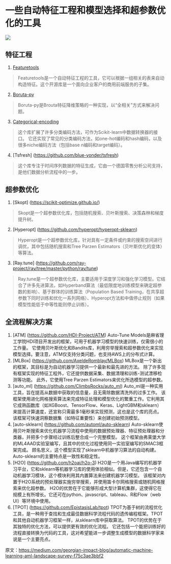 # 一些自动特征工程和模型选择和超参数优化的工具

![](http://inews.gtimg.com/newsapp_bt/0/4935913359/641)

## 特征工程
1. [Featuretools](https://github.com/Featuretools/featuretools)
> Featuretools是一个自动特征工程的工具，它可以根据一组相关的表来自动构造特征。这个开源库是一个面向企业客户的商用前端服务的子集。
2. [Boruta-py](https://github.com/scikit-learn-contrib/boruta_py)
> Boruta-py是Brouta特征降维策略的一种实现，以“全相关”方式来解决问题。
3. [Categorical-encoding](https://github.com/scikit-learn-contrib/categorical-encoding)
> 这个库扩展了许多分类编码方法，可作为Scikit-learn中数据转换器的接口。
它还实现了常见的分类编码方法，如one-hot编码和hash编码，以及很多niche编码方法（包括base n编码和target编码）。
4. [Tsfresh]
(https://github.com/blue-yonder/tsfresh)
> 这个库专注于时间序列数据的特征生成，它由一个德国零售分析公司支持，是他们数据分析流程中的一步。

## 超参数优化
1. [Skopt]
(https://scikit-optimize.github.io/)
> Skopt是一个超参数优化库，包括随机搜索、贝叶斯搜索、决策森林和梯度提升树。
2. [Hyperopt]
(https://github.com/hyperopt/hyperopt-sklearn)
> Hyperopt是一个超参数优化库，针对具有一定条件或约束的搜索空间进行调优，其中包括随机搜索和Tree Parzen Estimators（贝叶斯优化的变体）等算法。

3. [Ray.tune]
(https://github.com/ray-project/ray/tree/master/python/ray/tune)
> Ray.tune是一个超参数优化库，主要适用于深度学习和强化学习模型。它结合了许多先进算法，如Hyperband算法（最低限度地训练模型来确定超参数的影响）、基于群体的训练算法（Population Based Training，在共享超参数下同时训练和优化一系列网络）、Hyperopt方法和中值停止规则（如果模型性能低于中等性能则停止训练）。


## 全流程解决方案
1. [ATM]
(https://github.com/HDI-Project/ATM)
Auto-Tune Models是麻省理工学院HDI项目开发出的框架，可用于机器学习模型的快速训练，仅需很小的工作量。
它使用贝叶斯优化和Bandits库，利用穷举搜索和超参数优化来实现模型选择。要注意，ATM仅支持分类问题，也支持AWS上的分布式计算。
2. [MLBox]
(https://github.com/AxeldeRomblay/MLBox)
MLBox是一个新出的框架，其目标是为自动机器学习提供一个最新和最先进的方法。
除了许多现有框架实现的特征工程外，它还提供数据采集、数据清理和训练-测试漂移检测等功能。
此外，它使用Tree Parzen Estimators来优化所选模型的超参数。
3. [auto_ml]
(https://github.com/ClimbsRocks/auto_ml)
Auto_ml是一种实用工具，旨在提高从数据中获取的信息量，且无需除数据清洗外的过多工作。
该框架使用进化网格搜索算法来完成特征处理和模型优化的繁重工作。它利用其它成熟函数库（如XGBoost、TensorFlow、Keras、LightGBM和sklearn）来提高计算速度，还宣称只需最多1毫秒来实现预测，这也是这个库的亮点。
该框架可快速洞察数据集（如特征重要性）来创建初始预测模型。
4. [auto-sklearn]
(https://github.com/automl/auto-sklearn)
Auto-sklearn使用贝叶斯搜索来优化机器学习流程中使用的数据预处理器、特征预处理器和分类器，并把多个步骤经过训练后整合成一个完整模型。
这个框架由弗莱堡大学的ML4AAD实验室编写，且其中的优化过程使用同一实验室编写的SMAC3框架完成。
顾名思义，这个模型实现了sklearn中机器学习算法的自动构建。Auto-sklearn的主要特点是一致性和稳定性。
5. [H2O]
(https://github.com/h2oai/h2o-3)
H2O是一个用Java编写的机器学习平台，它和sklearn等机器学习库的使用体验相似。但是，它还包含一个自动机器学习模块，这个模块利用其内置算法来创建机器学习模型。
该框架对内置于H2O系统的预处理器实施穷举搜索，并使用笛卡尔网格搜索或随机网格搜索来优化超参数。
H2O的优势在于它能够形成大型计算机集群，这使得它在规模上有所增长。它还可在python、javascript、tableau、R和Flow（web UI）等环境中使用。
6. [TPOT]
(https://github.com/EpistasisLab/tpot)
TPOT为基于树的流程优化工具，是一种用于查找和生成最佳数据科学流程代码的遗传编程框架。TPOT和其他自动机器学习框架一样，从sklearn库中获取算法。
TPOT的优势在于其独特的优化方法，可以提供更有效的优化流程。
它还包括一个能把训练好的流程直接转换为代码的工具，这对希望能进一步调整生成模型的数据科学家来说是一个主要亮点。


原文：https://medium.com/georgian-impact-blog/automatic-machine-learning-aml-landscape-survey-f75c3ae3bbf2

